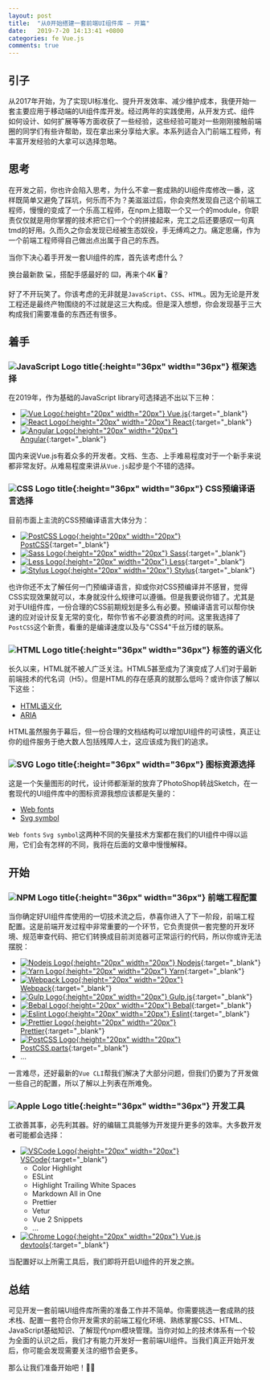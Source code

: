 ```yaml
---
layout: post
title:  "从0开始搭建一套前端UI组件库 — 开篇"
date:   2019-7-20 14:13:41 +0800
categories: fe Vue.js
comments: true
---
```


<style>
img[alt$="title"] {
  vertical-align: text-bottom;
}
</style>

## 引子

从2017年开始，为了实现UI标准化、提升开发效率、减少维护成本，我便开始一套主要应用于移动端的UI组件库开发。经过两年的实践使用，从开发方式、组件如何设计、如何扩展等等方面收获了一些经验，这些经验可能对一些刚刚接触前端圈的同学们有些许帮助，现在拿出来分享给大家。本系列适合入门前端工程师，有丰富开发经验的大拿可以选择忽略。

<!--more-->

## 思考

在开发之前，你也许会陷入思考，为什么不拿一套成熟的UI组件库修改一番，这样既简单又避免了踩坑，何乐而不为？美滋滋过后，你会突然发现自己这个前端工程师，慢慢的变成了一个乐高工程师，在npm上猎取一个又一个的module，你职责仅仅就是用你掌握的技术把它们一个个的拼接起来，完工之后还要感叹一句真tmd的好用。久而久之你会发现已经被生态奴役，手无缚鸡之力。痛定思痛，作为一个前端工程师得自己做出点出属于自己的东西。

当你下决心着手开发一套UI组件的库，首先该考虑什么？

换台最新款 💻，搭配手感最好的 ⌨️，再来个4K 🖥？

好了不开玩笑了。你该考虑的无非就是`JavaScript`、`CSS`、`HTML`。因为无论是开发工程还是最终产物围绕的不过就是这三大构成。但是深入想想，你会发现基于三大构成我们需要准备的东西还有很多。

## 着手

### ![JavaScript Logo title](https://cdn.worldvectorlogo.com/logos/javascript.svg){:height="36px" width="36px"} 框架选择

在2019年，作为基础的JavaScript library可选择逃不出以下三种：

  - [![Vue Logo](https://cdn.worldvectorlogo.com/logos/vue-9.svg){:height="20px" width="20px"} Vue.js](https://vuejs.org){:target="_blank"}
  - [![React Logo](https://cdn.worldvectorlogo.com/logos/react.svg){:height="20px" width="20px"} React](https://reactjs.org){:target="_blank"}
  - [![Angular Logo](https://cdn.worldvectorlogo.com/logos/angular-icon-1.svg){:height="20px" width="20px"} Angular](https://angular.io){:target="_blank"}

国内来说Vue.js有着众多的开发者。文档、生态、上手难易程度对于一个新手来说都非常友好。从难易程度来讲从`Vue.js`起步是个不错的选择。

### ![CSS Logo title](https://cdn.worldvectorlogo.com/logos/css-5.svg){:height="36px" width="36px"} CSS预编译语言选择

目前市面上主流的CSS预编译语言大体分为：

  - [![PostCSS Logo](https://cdn.worldvectorlogo.com/logos/postcss.svg){:height="20px" width="20px"} PostCSS](https://postcss.org){:target="_blank"}
  - [![Sass Logo](https://cdn.worldvectorlogo.com/logos/sass-1.svg){:height="20px" width="20px"} Sass](https://sass-lang.com){:target="_blank"}
  - [![Less Logo](https://cdn.worldvectorlogo.com/logos/less.svg){:height="20px" width="20px"} Less](http://lesscss.org){:target="_blank"}
  - [![Stylus Logo](https://cdn.worldvectorlogo.com/logos/stylus-1.svg){:height="20px" width="20px"} Stylus](http://stylus-lang.com/){:target="_blank"}

也许你还不太了解任何一门预编译语言，抑或你对CSS预编译并不感冒，觉得CSS实现效果就可以，本身就没什么规律可以遵循。但是我要说你错了。尤其是对于UI组件库，一份合理的CSS前期规划是多么有必要。预编译语言可以帮你快速的应对设计反复无常的变化，帮你节省不必要浪费的时间。这里我选择了`PostCSS`这个新贵，看重的是编译速度以及与"CSS4"千丝万缕的联系。

### ![HTML Logo title](https://cdn.worldvectorlogo.com/logos/html-5.svg){:height="36px" width="36px"} 标签的语义化

长久以来，HTML就不被人广泛关注。HTML5甚至成为了演变成了人们对于最新前端技术的代名词（H5）。但是HTML的存在感真的就那么低吗？或许你该了解以下这些：

- [HTML语义化](https://developer.mozilla.org/zh-CN/docs/Web/Guide/HTML/HTML5#%E8%AF%AD%E4%B9%89)
- [ARIA](https://developer.mozilla.org/zh-CN/docs/Web/Accessibility/ARIA)

HTML虽然服务于幕后，但一份合理的文档结构可以增加UI组件的可读性，真正让你的组件服务于绝大数人包括残障人士，这应该成为我们的追求。


### ![SVG Logo title](https://cdn.worldvectorlogo.com/logos/svg-2.svg){:height="36px" width="36px"} 图标资源选择

这是一个矢量图形的时代，设计师都渐渐的放弃了PhotoShop转战Sketch，在一套现代的UI组件库中的图标资源我想应该都是矢量的：

- [Web fonts](https://developer.mozilla.org/zh-CN/docs/Learn/CSS/%E4%B8%BA%E6%96%87%E6%9C%AC%E6%B7%BB%E5%8A%A0%E6%A0%B7%E5%BC%8F/Web_%E5%AD%97%E4%BD%93)
- [Svg symbol](https://developer.mozilla.org/zh-CN/docs/Web/SVG/Element/symbol)

`Web fonts` `Svg symbol`这两种不同的矢量技术方案都在我们的UI组件中得以运用，它们会有怎样的不同，我将在后面的文章中慢慢解释。

## 开始

### ![NPM Logo title](https://cdn.worldvectorlogo.com/logos/npm-2.svg){:height="36px" width="36px"} 前端工程配置

当你确定好UI组件库使用的一切技术流之后，恭喜你进入了下一阶段，前端工程配置。这是前端开发过程中非常重要的一个环节，它负责提供一套完整的开发环境、规范审查代码、把它们转换成目前浏览器可正常运行的代码，所以你或许无法摆脱：

- [![Nodejs Logo](https://cdn.worldvectorlogo.com/logos/nodejs-icon.svg){:height="20px" width="20px"} Nodejs](https://nodejs.org){:target="_blank"}
- [![Yarn Logo](https://cdn.worldvectorlogo.com/logos/yarn.svg){:height="20px" width="20px"} Yarn](https://yarnpkg.com){:target="_blank"}
- [![Webpack Logo](https://cdn.worldvectorlogo.com/logos/webpack-icon.svg){:height="20px" width="20px"} Webpack](https://webpack.js.org){:target="_blank"}
- [![Gulp Logo](https://cdn.worldvectorlogo.com/logos/gulp-1.svg){:height="20px" width="20px"} Gulp.js](https://gulpjs.com){:target="_blank"}
- [![Bebal Logo](https://cdn.worldvectorlogo.com/logos/babel-10.svg){:height="20px" width="20px"} Bebal](https://babeljs.io){:target="_blank"}
- [![Eslint Logo](https://cdn.worldvectorlogo.com/logos/eslint-1.svg){:height="20px" width="20px"} Eslint](https://eslint.org){:target="_blank"}
- [![Prettier Logo](https://cdn.worldvectorlogo.com/logos/prettier-2.svg){:height="20px" width="20px"} Prettier](https://prettier.io){:target="_blank"}
- [![PostCSS Logo](https://cdn.worldvectorlogo.com/logos/postcss.svg){:height="20px" width="20px"} PostCSS.parts](https://www.postcss.parts){:target="_blank"}
- ...

一言难尽，还好最新的`Vue CLI`帮我们解决了大部分问题，但我们仍要为了开发做一些自己的配置，所以了解以上列表在所难免。

### ![Apple Logo title](https://cdn.worldvectorlogo.com/logos/apple.svg){:height="36px" width="36px"} 开发工具

工欲善其事，必先利其器。好的编辑工具能够为开发提升更多的效率。大多数开发者可能都会选择：

- [![VSCode Logo](https://cdn.worldvectorlogo.com/logos/visual-studio-code.svg){:height="20px" width="20px"} VSCode](https://code.visualstudio.com){:target="_blank"}
  - Color Highlight
  - ESLint
  - Highlight Trailing White Spaces
  - Markdown All in One
  - Prettier
  - Vetur
  - Vue 2 Snippets
  - ...
- [![Chrome Logo](https://cdn.worldvectorlogo.com/logos/chrome-7.svg){:height="20px" width="20px"} Vue.js devtools](https://chrome.google.com/webstore/detail/vuejs-devtools/nhdogjmejiglipccpnnnanhbledajbpd?hl=en){:target="_blank"}

当配置好以上所需工具后，我们即将开启UI组件的开发之旅。

## 总结

可见开发一套前端UI组件库所需的准备工作并不简单。你需要挑选一套成熟的技术栈、配置一套符合你开发需求的前端工程化环境、熟练掌握CSS、HTML、JavaScript基础知识、了解现代npm模块管理。当你对如上的技术体系有一个较为全面的认识之后，我们才有能力开发好一套前端UI组件。当我们真正开始开发后，你可能会发现需要关注的细节会更多。

那么让我们准备开始吧！🏃🏻